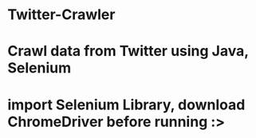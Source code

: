 # Twitter-Crawler
<h1>Crawl data from Twitter using Java, Selenium<h1>
import Selenium Library, download ChromeDriver before running :>
